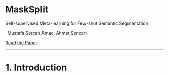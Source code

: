 # MaskSplit

Self-supervised Meta-learning for Few-shot Semantic Segmentation

-Mustafa Sercan Amac, Ahmet Sencan

[Read the Paper]("https://arxiv.org/pdf/2110.12207v2")

---

# 1. Introduction
